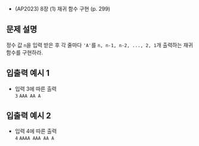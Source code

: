 - (AP2023) 8장 (1) 재귀 함수 구현 (p. 299)
## 문제 설명
정수 값 `n`을 입력 받은 후 각 줄마다 `'A'`를 `n, n-1, n-2, ..., 2, 1`개 출력하는 재귀 함수를 구현하라.

## 입출력 예시 1
- 입력 3에 따른 출력  
`3`
`
AAA
AA
A
`
## 입출력 예시 2
- 입력 4에 따른 출력  
`4`
`
AAAA
AAA
AA
A
`
